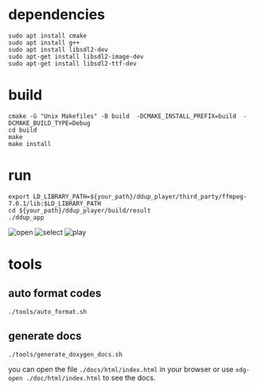# dependencies
```
sudo apt install cmake
sudo apt install g++
sudo apt install libsdl2-dev
sudo apt-get install libsdl2-image-dev
sudo apt-get install libsdl2-ttf-dev
```

# build
```
cmake -G "Unix Makefiles" -B build  -DCMAKE_INSTALL_PREFIX=build  -DCMAKE_BUILD_TYPE=Debug
cd build
make
make install
```




# run
```
export LD_LIBRARY_PATH=${your_path}/ddup_player/third_party/ffmpeg-7.0.1/lib:$LD_LIBRARY_PATH
cd ${your_path}/ddup_player/build/result
./ddup_app
```

![open](./logo_page.png)
![select](./start_page.png "click play button to play media file")
![play](./player1.png "playback controls")



# tools 
## auto format codes
  ```
  ./tools/auto_format.sh
  ```
## generate docs
  ```
  ./tools/generate_doxygen_docs.sh
  ```
  you can open the file `./docs/html/index.html` in your browser or use `xdg-open ./doc/html/index.html` to see the docs.


